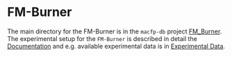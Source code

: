 # FM-Burner

The main directory for the FM-Burner is in the `macfp-db` project 
[FM_Burner](https://github.com/MaCFP/macfp-db/tree/master/Extinction/FM_Burner). The experimental setup for the `FM-Burner` is described in detail the [Documentation](https://github.com/MaCFP/macfp-db/tree/master/Extinction/FM_Burner/Documentation) and e.g. available experimental data is in [Experimental Data](https://github.com/MaCFP/macfp-db/tree/master/Extinction/FM_Burner/Experimental_Data).
